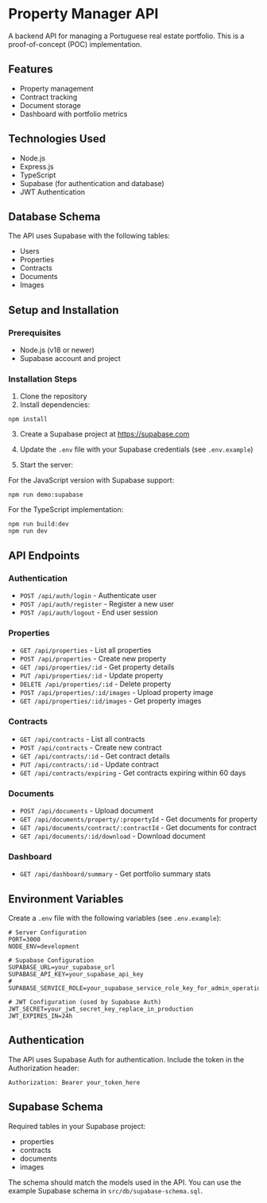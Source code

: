 # Property Manager API

A backend API for managing a Portuguese real estate portfolio. This is a proof-of-concept (POC) implementation.

## Features

- Property management
- Contract tracking
- Document storage
- Dashboard with portfolio metrics

## Technologies Used

- Node.js
- Express.js
- TypeScript
- Supabase (for authentication and database)
- JWT Authentication

## Database Schema

The API uses Supabase with the following tables:
- Users
- Properties
- Contracts
- Documents
- Images

## Setup and Installation

### Prerequisites

- Node.js (v18 or newer)
- Supabase account and project

### Installation Steps

1. Clone the repository
2. Install dependencies:
```
npm install
```

3. Create a Supabase project at https://supabase.com
4. Update the `.env` file with your Supabase credentials (see `.env.example`)

5. Start the server:

For the JavaScript version with Supabase support:
```
npm run demo:supabase
```

For the TypeScript implementation:
```
npm run build:dev
npm run dev
```

## API Endpoints

### Authentication
- `POST /api/auth/login` - Authenticate user
- `POST /api/auth/register` - Register a new user
- `POST /api/auth/logout` - End user session

### Properties
- `GET /api/properties` - List all properties
- `POST /api/properties` - Create new property
- `GET /api/properties/:id` - Get property details
- `PUT /api/properties/:id` - Update property
- `DELETE /api/properties/:id` - Delete property
- `POST /api/properties/:id/images` - Upload property image
- `GET /api/properties/:id/images` - Get property images

### Contracts
- `GET /api/contracts` - List all contracts
- `POST /api/contracts` - Create new contract
- `GET /api/contracts/:id` - Get contract details
- `PUT /api/contracts/:id` - Update contract
- `GET /api/contracts/expiring` - Get contracts expiring within 60 days

### Documents
- `POST /api/documents` - Upload document
- `GET /api/documents/property/:propertyId` - Get documents for property
- `GET /api/documents/contract/:contractId` - Get documents for contract
- `GET /api/documents/:id/download` - Download document

### Dashboard
- `GET /api/dashboard/summary` - Get portfolio summary stats

## Environment Variables

Create a `.env` file with the following variables (see `.env.example`):

```
# Server Configuration
PORT=3000
NODE_ENV=development

# Supabase Configuration
SUPABASE_URL=your_supabase_url
SUPABASE_API_KEY=your_supabase_api_key
# SUPABASE_SERVICE_ROLE=your_supabase_service_role_key_for_admin_operations

# JWT Configuration (used by Supabase Auth)
JWT_SECRET=your_jwt_secret_key_replace_in_production
JWT_EXPIRES_IN=24h
```

## Authentication

The API uses Supabase Auth for authentication. Include the token in the Authorization header:

```
Authorization: Bearer your_token_here
```

## Supabase Schema

Required tables in your Supabase project:
- properties
- contracts
- documents
- images

The schema should match the models used in the API. You can use the example Supabase schema in `src/db/supabase-schema.sql`.